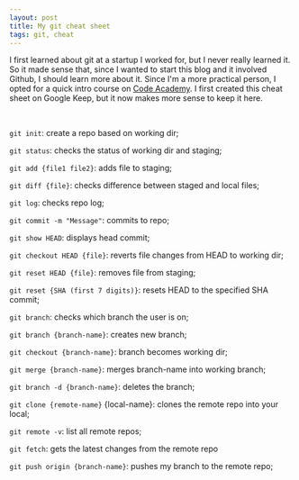 ```yaml
---
layout: post
title: My git cheat sheet
tags: git, cheat
---
```


I first learned about git at a startup I worked for, but I never really learned it. So it made sense that, since I wanted to start this blog and it involved Github, I should learn more about it. Since I'm a more practical person, I opted for a quick intro course on <a href="https://www.codecademy.com/learn/learn-git" target="_blank">Code Academy</a>. I first created this cheat sheet on Google Keep, but it now makes more sense to keep it here.

<br/>

`git init`: create a repo based on working dir;

`git status`: checks the status of working dir and staging;

`git add {file1 file2}`: adds file to staging;

`git diff {file}`: checks difference between staged and local files;

`git log`: checks repo log;

`git commit -m "Message"`: commits to repo;

`git show HEAD`: displays head commit;

`git checkout HEAD {file}`: reverts file changes from HEAD to working dir;

`git reset HEAD {file}`: removes file from staging;

`git reset {SHA (first 7 digits)}`: resets HEAD to the specified SHA commit;

`git branch`: checks which branch the user is on;

`git branch {branch-name}`: creates new branch;

`git checkout {branch-name}`: branch becomes working dir;

`git merge {branch-name}`: merges branch-name into working branch;

`git branch -d {branch-name}`: deletes the branch;

`git clone {remote-name}` {local-name}: clones the remote repo into your local;

`git remote -v`: list all remote repos;

`git fetch`: gets the latest changes from the remote repo

`git push origin {branch-name}`: pushes my branch to the remote repo;